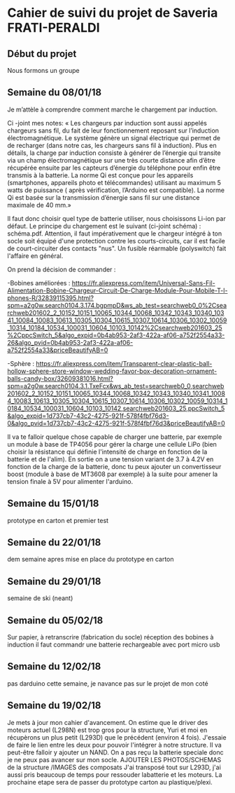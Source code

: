 <h1>Cahier de suivi du projet de Saveria FRATI-PERALDI</h1>

<h2>Début du projet</h2>
Nous formons un groupe 

<h2>Semaine du 08/01/18</h2>

Je m’attèle à comprendre comment marche le chargement par induction.

Ci -joint mes notes: « Les chargeurs par induction sont aussi appelés chargeurs sans fil, du fait de leur fonctionnement reposant sur l’induction électromagnétique. Le système génère un signal électrique qui permet de de recharger (dans notre cas, les chargeurs sans fil à induction).
Plus en détails, la charge par induction consiste à générer de l’énergie qui transite via un champ électromagnétique sur une très courte distance afin d’être récupérée ensuite par les capteurs d’énergie du téléphone pour enfin être transmis à la batterie.
La norme Qi est conçue pour les appareils (smartphones, appareils photo et télécommandes) utilisant au maximum 5 watts de puissance ( après vérification, l’Arduino est compatible). La norme Qi est basée sur la transmission d’énergie sans fil sur une distance maximale de 40 mm.»

Il faut donc choisir quel type de batterie utiliser, nous choisissons Li-ion par défaut. Le principe du chargement est le suivant (ci-joint schéma) : schéma.pdf.
Attention, il faut impérativement que le chargeur intégré à ton socle soit équipé d'une protection contre les courts-circuits, car il est facile de court-circuiter des contacts "nus". Un fusible réarmable (polyswitch) fait l'affaire en général.

On prend la décision de commander :

-Bobines améliorées : https://fr.aliexpress.com/item/Universal-Sans-Fil-Alimentation-Bobine-Chargeur-Circuit-De-Charge-Module-Pour-Mobile-T-l-phones-R/32839115395.html?spm=a2g0w.search0104.3.174.bgpmpD&ws_ab_test=searchweb0_0%2Csearchweb201602_2_10152_10151_10065_10344_10068_10342_10343_10340_10341_10084_10083_10613_10305_10304_10615_10307_10614_10306_10302_10059_10314_10184_10534_100031_10604_10103_10142%2Csearchweb201603_25%2CppcSwitch_5&algo_expid=0b4ab953-2af3-422a-af06-a752f2554a33-26&algo_pvid=0b4ab953-2af3-422a-af06-a752f2554a33&priceBeautifyAB=0

-Sphère : https://fr.aliexpress.com/item/Transparent-clear-plastic-ball-hollow-sphere-store-window-wedding-favor-box-decoration-ornament-balls-candy-box/32609381016.html?spm=a2g0w.search0104.3.1.TxeFcx&ws_ab_test=searchweb0_0,searchweb201602_2_10152_10151_10065_10344_10068_10342_10343_10340_10341_10084_10083_10613_10305_10304_10615_10307_10614_10306_10302_10059_10314_10184_10534_100031_10604_10103_10142,searchweb201603_25,ppcSwitch_5&algo_expid=1d737cb7-43c2-4275-921f-578f4fbf76d3-0&algo_pvid=1d737cb7-43c2-4275-921f-578f4fbf76d3&priceBeautifyAB=0

Il va te falloir quelque chose capable de charger une batterie, par exemple un module à base de TP4056 pour gérer la charge une cellule LiPo (bien choisir la résistance qui définie l'intensité de charge en fonction de la batterie et de l'alim). 
En sortie on a une tension variant de 3.7 à 4.2V en fonction de la charge de la batterie, donc tu peux ajouter un convertisseur boost (module à base de MT3608 par exemple) à la suite pour amener la tension finale à 5V pour alimenter l'arduino.


<h2>Semaine du 15/01/18</h2>
prototype en carton et premier test

<h2>Semaine du 22/01/18</h2>
dem semaine apres mise en place du prototype en carton

<h2>Semaine du 29/01/18</h2>
semaine de ski (neant)

<h2>Semaine du 05/02/18</h2>

Sur papier, à retranscrire (fabrication du socle) réception des bobines à induction
il faut commandr une batterie rechargeable avec port micro usb

<h2>Semaine du 12/02/18</h2>
pas darduino cette semaine, je navance pas sur le projet de mon coté

<h2>Semaine du 19/02/18</h2>
Je mets à jour mon cahier d'avancement. On estime que le driver des moteurs actuel (L298N) est trop gros pour la structure, Yuri et moi en récupèrons un plus petit (L293D) que le précédent (environ 4 fois). J'essaie de faire le lien entre les deux pour pouvoir l'intégrer à notre structure. Il va peut-être falloir y ajouter un NAND. On a pas reçu la batterie speciale donc je ne peux pas avancer sur mon socle. 
AJOUTER LES PHOTOS/SCHEMAS de la structure /IMAGES des composats
J'ai transposé tout sur L293D, j'ai aussi pris beaucoup de temps pour ressouder labatterie et les moteurs. La prochaine etape sera de passer du prototype carton au plastique/plexi.
